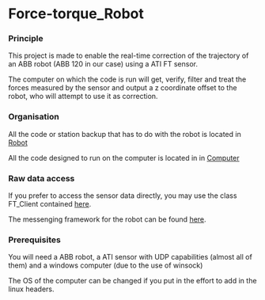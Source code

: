 # Force-torque_Robot

### Principle

This project is made to enable the real-time correction of the trajectory of an ABB robot (ABB 120 in our case) using a ATI FT sensor.

The computer on which the code is run will get, verify, filter and treat the forces measured by the sensor and output a z coordinate offset to the robot, who will attempt to use it as correction.

### Organisation

All the code or station backup that has to do with the robot is located in [Robot](Robot)

All the code designed to run on the computer is located in in [Computer](Computer)

### Raw data access

If you prefer to access the sensor data directly, you may use the class FT_Client contained [here](Computer/Network/FT_Client.hpp).

The messenging framework for the robot can be found [here](Computer/Network/Robot_Client.hpp).

### Prerequisites

You will need a ABB robot, a ATI sensor with UDP capabilities (almost all of them) and a windows computer (due to the use of winsock) 

The OS of the computer can be changed if you put in the effort to add in the linux headers.
